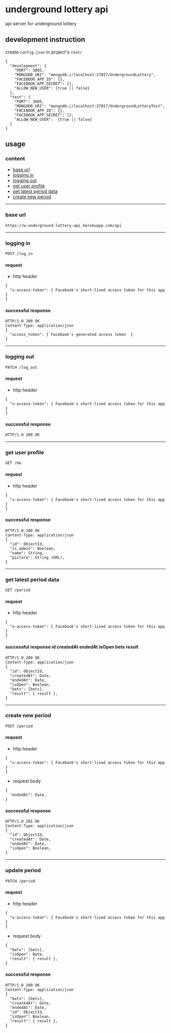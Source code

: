 # underground lottery api

api server for underground lottery

## development instruction

create ```config.json``` in project's ```root/```

```
{
  "development": {
    "PORT": 3005,
    "MONGODB_URI": "mongodb://localhost:27017/UndergroundLottery",
    "FACEBOOK_APP_ID": {},
    "FACEBOOK_APP_SECRET": {},
    "ALLOW_NEW_USER": {true || false}
  },
  "test": {
    "PORT": 3005,
    "MONGODB_URI": "mongodb://localhost:27017/UndergroundLotteryTest",
    "FACEBOOK_APP_ID": {},
    "FACEBOOK_APP_SECRET": {},
    "ALLOW_NEW_USER":  {true || false}
  }
}
```

## usage
### content
- [base url](#base-url)
- [logging in](#logging-in)
- [logging out](#logging-out)
- [get user profile](#get-user-profile)
- [get latest period data](#get-latest-period-data)
- [create new period](#create-new-period)

---

### base url
```
https://w-underground-lottery-api.herokuapp.com/api
```

---

### logging in
```
POST /log_in
```

#### request
* http header

```
{
  "x-access-token": { Facebook's short-lived access token for this app }
}
```

#### successful response
```
HTTP/1.0 200 OK
Content-Type: application/json
{
  "access_token": { Facebook's generated access token  }
}
```

---

### logging out
```
PATCH /log_out
```

#### request
* http header

```
{
  "x-access-token": { Facebook's short-lived access token for this app }
}
```

#### successful response
```
HTTP/1.0 200 OK
```

---

### get user profile
```
GET /me
```

#### request
* http header

```
{
  "x-access-token": { Facebook's short-lived access token for this app }
}
```

#### successful response
```
HTTP/1.0 200 OK
Content-Type: application/json
{
  "id": ObjectId,
  "is_admin": Boolean,
  "name": String,
  "picture": String (URL),
}
```

---

### get latest period data
```
GET /period
```

#### request
* http header

```
{
  "x-access-token": { Facebook's short-lived access token for this app }
}
```

#### successful response id createdAt endedAt isOpen bets result
```
HTTP/1.0 200 OK
Content-Type: application/json
{
  "id": ObjectId,
  "createdAt": Date,
  "endedAt": Date,
  "isOpen": Boolean,
  "bets": [bets],
  "result": { result },
}
```

---

### create new period
```
POST /period
```

#### request
* http header

```
{
  "x-access-token": { Facebook's short-lived access token for this app }
}
```
* request body

```
{
  "endedAt": Date,
}
```

#### successful response
```
HTTP/1.0 201 OK
Content-Type: application/json
{
  "id": ObjectId,
  "createdAt": Date,
  "endedAt": Date,
  "isOpen": Boolean,
}
```

---

### update period
```
PATCH /period
```

#### request
* http header

```
{
  "x-access-token": { Facebook's short-lived access token for this app }
}
```
* request body

```
{
  "bets": [bets],
  "isOpen": Date,
  "result": { result },
}
```

#### successful response
```
HTTP/1.0 200 OK
Content-Type: application/json
{
  "bets": [bets],
  "createdAt": Date,
  "endedAt": Date,
  "id": ObjectId,
  "isOpen": Boolean,
  "result": { result },
}
```
